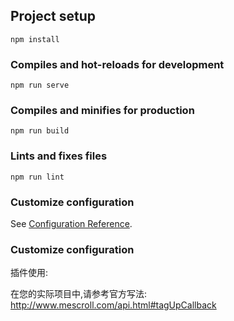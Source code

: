 
## Project setup
```
npm install
```

### Compiles and hot-reloads for development
```
npm run serve
```

### Compiles and minifies for production
```
npm run build
```

### Lints and fixes files
```
npm run lint
```

### Customize configuration
See [Configuration Reference](https://cli.vuejs.org/config/).


### Customize configuration
插件使用:


 在您的实际项目中,请参考官方写法: http://www.mescroll.com/api.html#tagUpCallback
